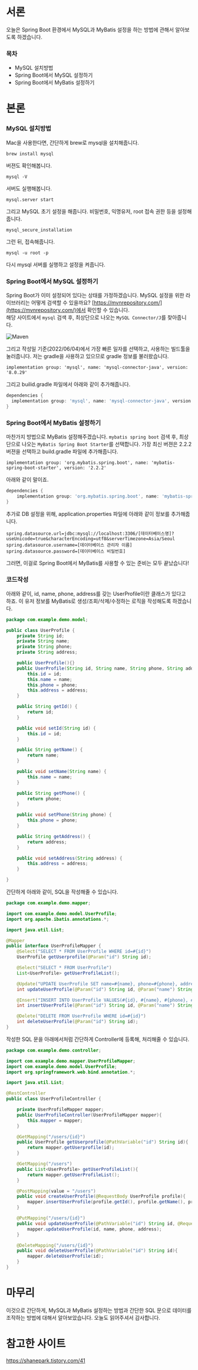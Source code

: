 # 서론

오늘은 Spring Boot 환경에서 MySQL과 MyBatis 설정을 하는 방법에 관해서 알아보도록 하겠습니다.

### 목차

- MySQL 설치방법
- Spring Boot에서 MySQL 설정하기
- Spring Boot에서 MyBatis 설정하기

# 본론

### MySQL 설치방법

Mac을 사용한다면, 간단하게 brew로 mysql을 설치해줍니다.

```
brew install mysql
```

버젼도 확인해봅니다.

```
mysql -V
```

서버도 실행해봅니다.

```
mysql.server start
```

그리고 MySQL 초기 설정을 해줍니다. 비밀번호, 익명유저, root 접속 권한 등을 설정해줍니다.

```
mysql_secure_installation
```

그런 뒤, 접속해줍니다.

```
mysql -u root -p
```

다시 mysql 서버를 실행하고 설정을 켜줍니다.

### Spring Boot에서 MySQL 설정하기

Spring Boot가 이미 설정되어 있다는 상태를 가정하겠습니다. MySQL 설정을 위한 라이브러리는 어떻게 검색할 수 있을까요? [https://mvnrepository.com/](https://mvnrepository.com/)에서 확인할 수 있습니다.  
해당 사이트에서 `mysql` 검색 후, 최상단으로 나오는 `MySQL Connector/J`를 찾아줍니다.

![Maven](Maven.png)

그리고 작성일 기준(2022/06/04)에서 가장 빠른 일자를 선택하고, 사용하는 빌드툴을 눌러줍니다. 저는 gradle을 사용하고 있으므로 gradle 정보를 불러왔습니다.

```
implementation group: 'mysql', name: 'mysql-connector-java', version: '8.0.29'
```

그리고 builid.gradle 파일에서 아래와 같이 추가해줍니다.

```groovy
dependencies {
  implementation group: 'mysql', name: 'mysql-connector-java', version: '8.0.29'
}
```

### Spring Boot에서 MyBatis 설정하기

마찬가지 방법으로 MyBatis 설정해주겠습니다. `mybatis spring boot` 검색 후, 최상단으로 나오는 `MyBatis Spring Boot Starter`를 선택합니다. 가장 최신 버젼은 2.2.2 버젼을 선택하고 build.gradle 파일에 추가해줍니다.

```
implementation group: 'org.mybatis.spring.boot', name: 'mybatis-spring-boot-starter', version: '2.2.2'
```

아래와 같이 말이죠.

```groovy
dependencies {
  	implementation group: 'org.mybatis.spring.boot', name: 'mybatis-spring-boot-starter', version: '2.2.2'
}
```

추가로 DB 설정을 위해, application.properties 파일에 아래와 같이 정보를 추가해줍니다.

```
spring.datasource.url=jdbc:mysql://localhost:3306/[데이터베이스명]?useUnicode=true&characterEncoding=utf8&serverTimezone=Asia/Seoul
spring.datasource.username=[데이터베이스 관리자 이름]
spring.datasource.password=[데이터베이스 비밀번호]
```

그러면, 이걸로 Spring Boot에서 MyBatis를 사용할 수 있는 준비는 모두 끝났습니다!

### 코드작성

아래와 같이, id, name, phone, address를 갖는 UserProfile이란 클래스가 있다고 하죠. 이 유저 정보를 MyBatis로 생성/조회/삭제/수정하는 로직을 작성해도록 하겠습니다.

```java
package com.example.demo.model;

public class UserProfile {
    private String id;
    private String name;
    private String phone;
    private String address;

    public UserProfile(){}
    public UserProfile(String id, String name, String phone, String address) {
        this.id = id;
        this.name = name;
        this.phone = phone;
        this.address = address;
    }

    public String getId() {
        return id;
    }

    public void setId(String id) {
        this.id = id;
    }

    public String getName() {
        return name;
    }

    public void setName(String name) {
        this.name = name;
    }

    public String getPhone() {
        return phone;
    }

    public void setPhone(String phone) {
        this.phone = phone;
    }

    public String getAddress() {
        return address;
    }

    public void setAddress(String address) {
        this.address = address;
    }

}

```

간단하게 아래와 같이, SQL을 작성해줄 수 있습니다.

```java
package com.example.demo.mapper;

import com.example.demo.model.UserProfile;
import org.apache.ibatis.annotations.*;

import java.util.List;

@Mapper
public interface UserProfileMapper {
    @Select("SELECT * FROM UserProfile WHERE id=#{id}")
    UserProfile getUserprofile(@Param("id") String id);

    @Select("SELECT * FROM UserProfile")
    List<UserProfile> getUserProfileList();

    @Update("UPDATE UserProfile SET name=#{name}, phone=#{phone}, address=#{address} WHERE id=#{id}")
    int updateUserProfile(@Param("id") String id, @Param("name") String name, @Param("phone") String phone, @Param("address") String address);

    @Insert("INSERT INTO UserProfile VALUES(#{id}, #{name}, #{phone}, #{address})")
    int insertUserProfile(@Param("id") String id, @Param("name") String name, @Param("phone") String phone, @Param("address") String address);

    @Delete("DELETE FROM UserProfile WHERE id=#{id}")
    int deleteUserProfile(@Param("id") String id);
}
```

작성한 SQL 문을 아래에서처럼 간단하게 Controller에 등록해, 처리해줄 수 있습니다.

```java
package com.example.demo.controller;

import com.example.demo.mapper.UserProfileMapper;
import com.example.demo.model.UserProfile;
import org.springframework.web.bind.annotation.*;

import java.util.List;

@RestController
public class UserProfileController {

    private UserProfileMapper mapper;
    public UserProfileController(UserProfileMapper mapper){
        this.mapper = mapper;
    }

    @GetMapping("/users/{id}")
    public UserProfile getUserprofile(@PathVariable("id") String id){
        return mapper.getUserprofile(id);
    }

    @GetMapping("/users")
    public List<UserProfile> getUserProfileList(){
        return mapper.getUserProfileList();
    }

    @PostMapping(value = "/users")
    public void createUserProfile(@RequestBody UserProfile profile){
        mapper.insertUserProfile(profile.getId(), profile.getName(), profile.getPhone(), profile.getAddress());
    }

    @PutMapping("/users/{id}")
    public void updateUserProfile(@PathVariable("id") String id, @RequestParam("name") String name, @RequestParam("phone") String phone, @RequestParam("address") String address){
        mapper.updateUserProfile(id, name, phone, address);
    }

    @DeleteMapping("/users/{id}")
    public void deleteUserProfile(@PathVariable("id") String id){
        mapper.deleteUserProfile(id);
    }
}
```

# 마무리

이것으로 간단하게, MySQL과 MyBatis 설정하는 방법과 간단한 SQL 문으로 데이터를 조작하는 방법에 대해서 알아보았습니다. 오늘도 읽어주셔서 감사합니다.

# 참고한 사이트

https://shanepark.tistory.com/41
